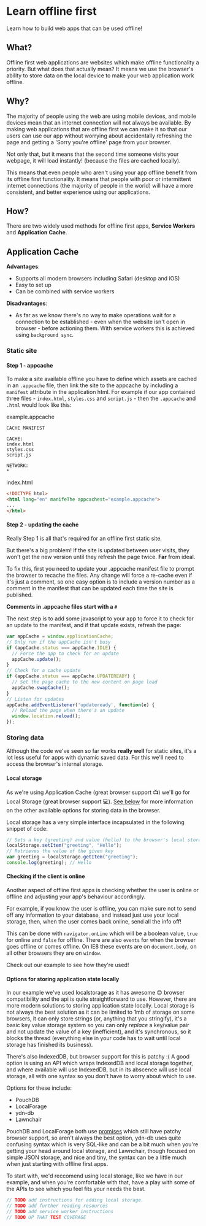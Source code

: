 # Learn offline first
Learn how to build web apps that can be used offline!

## What?

Offline first web applications are websites which make offline functionality a priority.
But what does that actually mean? It means we use the browser's ability to store data on the local device to make your web application work offline.

## Why?

The majority of people using the web are using mobile devices, and mobile devices mean that an internet connection will not always be available. By making web applications that are offline first we can make it so that our users can use our app without worrying about accidentally refreshing the page and getting a 'Sorry you're offline' page from your browser.

Not only that, but it means that the second time someone visits your webpage, it will load instantly! (because the files are cached locally).

This means that even people who aren't using your app offline benefit from its offline first functionality. It means that people with poor or intermittent internet connections (the majority of people in the world) will have a more consistent, and better experience using our applications.

## How?

There are two widely used methods for offline first apps, **Service Workers** and **Application Cache**.

## Application Cache

**Advantages**:
- Supports all modern browsers including Safari (desktop and iOS)
- Easy to set up
- Can be combined with service workers

**Disadvantages**:
- As far as we know there's no way to make operations wait for a connection to be established - even when the website isn't open in browser - before actioning them. With service workers this is achieved using `background sync`.


### Static site

#### Step 1 - appcache
To make a site available offline you have to define which assets are cached in an `.appcache` file, then link the site to the appcache by including a `manifest` attribute in the application html. For example if our app contained three files - `index.html`, `styles.css` and `script.js` - then the `.appcache` and `.html` would look like this:

example.appcache
```
CACHE MANIFEST

CACHE:
index.html
styles.css
script.js

NETWORK:
*
```
index.html
```html
<!DOCTYPE html>
<html lang="en" manifeThe appcachest="example.appcache">
...
</html>
```

#### Step 2 - updating the cache
Really Step 1 is all that's required for an offline first static site.

But there's a big problem! If the site is updated between user visits, they won't get the new version until they refresh the page twice. **Far** from ideal.

To fix this, first you need to update your .appcache manifest file to prompt the browser to recache the files. Any change will force a re-cache even if it's just a comment, so one easy option is to include a version number as a comment in the manifest that can be updated each time the site is published.

**Comments in .appcache files start with a `#`**

The next step is to add some javascript to your app to force it to check for an update to the manifest, and if that update exists, refresh the page:

```js
var appCache = window.applicationCache;
// Only run if the appCache isn't busy
if (appCache.status === appCache.IDLE) {
  // Force the app to check for an update
  appCache.update();
}
// Check for a cache update
if (appCache.status === appCache.UPDATEREADY) {
  // Set the page cache to the new content on page load
  appCache.swapCache();
}
// Listen for updates
appCache.addEventListener('updateready', function(e) {
  // Reload the page when there's an update
  window.location.reload();
});
```

### Storing data
Although the code we've seen so far works **really well** for static sites, it's a lot less useful for apps with dynamic saved data. For this we'll need to access the browser's internal storage.

#### Local storage
As we're using Application Cache (great browser support :tv:) we'll go for Local Storage (great browser support :computer:). [See below](#Options-for-storing-application-state-locally) for more information on the other available options for storing data in the browser.

Local storage has a very simple interface incapsulated in the following snippet of code:

```js
// Sets a key (greeting) and value (hello) to the browser's local storage
localStorage.setItem("greeting", "Hello");
// Retrieves the value of the given key
var greeting = localStorage.getItem("greeting");
console.log(greeting); // Hello
```

#### Checking if the client is online
Another aspect of offline first apps is checking whether the user is online or offline and adjusting your app's behaviour accordingly.

For example, if you know the user is offline, you can make sure not to send off any information to your database, and instead just use your local storage, then, when the user comes back online, send all the info off!

This can be done with `navigator.onLine` which will be a boolean value, `true` for online and `false` for offline.
There are also `events` for when the browser goes offline or comes offline. On IE8 these events are on `document.body`, on all other browsers they are on `window`.

Check out our example to see how they're used!

#### Options for storing application state locally

In our example we've used localstorage as it has awesome :heart_eyes: browser compatibility and the api is quite straightforward to use. However, there are more modern solutions to storing application state locally.
Local storage is not always the best solution as it can be limited to 1mb of storage on some browsers, it can only store strings (or, anything that you stringify), it's a basic key value storage system so you can only _replace_ a key/value pair and not update the value of a key (inefficient), and it's synchronous, so it blocks the thread (everything else in your code has to wait until local storage has finished its business).

There's also IndexedDB, but browser support for this is patchy :(
A good option is using an API which wraps IndexedDB and local storage together, and where available will use IndexedDB, but in its abscence will use local storage, all with one syntax so you don't have to worry about which to use.

Options for these include:
+ PouchDB
+ LocalForage
+ ydn-db
+ Lawnchair

PouchDB and LocalForage both use [promises](https://developers.google.com/web/fundamentals/getting-started/primers/promises) which still have patchy browser support, so aren't always the best option, ydn-db uses quite confusing syntax which is very SQL-like and can be a bit much when you're getting your head around local storage, and Lawnchair, though focused on simple JSON storage, and nice and tiny, the syntax can be a little much when just starting with offline first apps.

To start with, we'd reccomend using local storage, like we have in our example, and when you're comfortable with that, have a play with some of the APIs to see which you feel fits your needs the best.


```js
// TODO add instructions for adding local storage.
// TODO add further reading resources
// TODO add service worker instructions
// TODO UP THAT TEST COVERAGE
```
